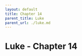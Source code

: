 ```yaml
---
layout: default
title: Chapter 14
parent_title: Luke
parent_url: ./luke.md
---
```


# Luke - Chapter 14
